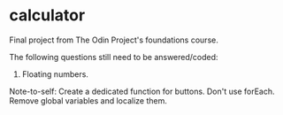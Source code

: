 # calculator
Final project from The Odin Project's foundations course.

The following questions still need to be answered/coded:

1. Floating numbers.


Note-to-self: Create a dedicated function for buttons. Don't use forEach. Remove global variables and localize them.